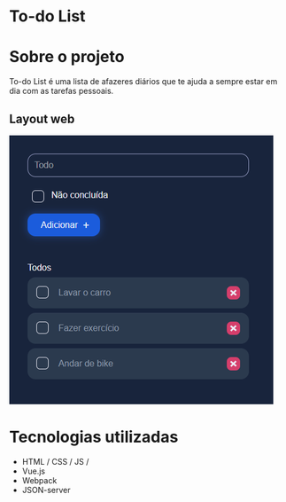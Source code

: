 # To-do List

# Sobre o projeto



To-do List é uma lista de afazeres diários que te ajuda a sempre estar em dia com as tarefas pessoais.


## Layout web
![Web 1](https://github.com/Ranayke/to-do-list/blob/dd4f5bdaf1fe198d477b592c0f4d0dd694f39b93/src/assets/page.PNG)

# Tecnologias utilizadas

- HTML / CSS / JS /
- Vue.js
- Webpack
- JSON-server
